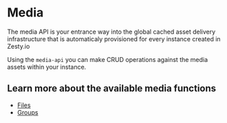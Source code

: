 # Media

The media API is your entrance way into the global cached asset delivery infrastructure that is automaticaly provisioned for every instance created in Zesty.io

Using the `media-api` you can make CRUD operations against the media assets within your instance.

## Learn more about the available media functions

* [Files](/tools/node-sdk/media/media-file.md)
* [Groups](/tools/node-sdk/media/media-group.md)

